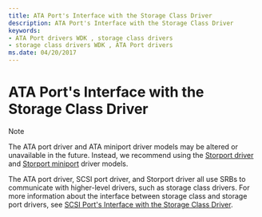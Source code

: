 ```yaml
---
title: ATA Port's Interface with the Storage Class Driver
description: ATA Port's Interface with the Storage Class Driver
keywords:
- ATA Port drivers WDK , storage class drivers
- storage class drivers WDK , ATA Port drivers
ms.date: 04/20/2017
---
```


# ATA Port's Interface with the Storage Class Driver

> [!NOTE]
> The ATA port driver and ATA miniport driver models may be altered or unavailable in the future. Instead, we recommend using the [Storport driver](./storport-driver-overview.md) and [Storport miniport](./storport-miniport-drivers.md) driver models.

The ATA port driver, SCSI port driver, and Storport driver all use SRBs to communicate with higher-level drivers, such as storage class drivers. For more information about the interface between storage class and storage port drivers, see [SCSI Port's Interface with the Storage Class Driver](scsi-port-s-srb-interface-with-the-storage-class-driver.md).
